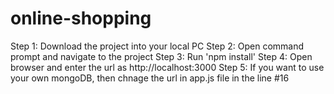 # online-shopping

Step 1: Download the project into your local PC
Step 2: Open command prompt and navigate to the project
Step 3: Run 'npm install'
Step 4: Open browser and enter the url as http://localhost:3000
Step 5: If you want to use your own mongoDB, then chnage the url in app.js file in the line #16
